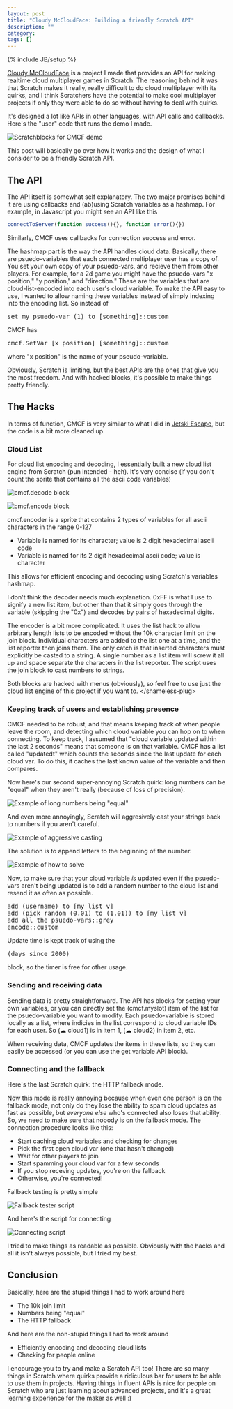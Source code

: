 ```yaml
---
layout: post
title: "Cloudy McCloudFace: Building a friendly Scratch API"
description: ""
category: 
tags: []
---
```

{% include JB/setup %}

[Cloudy McCloudFace](https://scratch.mit.edu/projects/109772772/) is a project I made that provides an API for making realtime cloud multiplayer games in Scratch. The reasoning behind it was that Scratch makes it really, really difficult to do cloud multiplayer with its quirks, and I think Scratchers have the potential to make cool multiplayer projects if only they were able to do so without having to deal with quirks.

It's designed a lot like APIs in other languages, with API calls and callbacks. Here's the "user" code that runs the demo I made.

![Scratchblocks for CMCF demo](http://image.prntscr.com/image/95bd9d5b3c184ce991493e4d239d9e27.png)

This post will basically go over how it works and the design of what I consider to be a friendly Scratch API.

## The API ##

The API itself is somewhat self explanatory. The two major premises behind it are using callbacks and (ab)using Scratch variables as a hashmap. For example, in Javascript you might see an API like this

```javascript
connectToServer(function success(){}, function error(){})
```

Similarly, CMCF uses callbacks for connection success and error.

The hashmap part is the way the API handles cloud data. Basically, there are psuedo-variables that each connected multiplayer user has a copy of. You set your own copy of your psuedo-vars, and recieve them from other players. For example, for a 2d game you might have the psuedo-vars "x position," "y position," and "direction." These are the variables that are cloud-list-encoded into each user's cloud variable. To make the API easy to use, I wanted to allow naming these variables instead of simply indexing into the encoding list. So instead of
<pre class="blocks">
set my psuedo-var (1) to [something]::custom
</pre>
CMCF has
<pre class="blocks">
cmcf.SetVar [x position] [something]::custom
</pre>
where "x position" is the name of your pseudo-variable.

Obviously, Scratch is limiting, but the best APIs are the ones that give you the most freedom. And with hacked blocks, it's possible to make things pretty friendly.

## The Hacks ##

In terms of function, CMCF is very similar to what I did in [Jetski Escape](https://scratch.mit.edu/projects/47027704/), but the code is a bit more cleaned up.

### Cloud List ###

For cloud list encoding and decoding, I essentially built a new cloud list engine from Scratch (pun intended - heh). It's very concise (if you don't count the sprite that contains all the ascii code variables)

![cmcf.decode block](http://image.prntscr.com/image/e77e28f744dc47a6b70a4958dc5794fc.png)

![cmcf.encode block](http://image.prntscr.com/image/c4b604b7a3cd4a6bbedce5de09328c36.png)

cmcf.encoder is a sprite that contains 2 types of variables for all ascii characters in the range 0-127

- Variable is named for its character; value is 2 digit hexadecimal ascii code
- Variable is named for its 2 digit hexadecimal ascii code; value is character

This allows for efficient encoding and decoding using Scratch's variables hashmap.

I don't think the decoder needs much explanation. 0xFF is what I use to signify a new list item, but other than that it simply goes through the variable (skipping the "0x") and decodes by pairs of hexadecimal digits.

The encoder is a bit more complicated. It uses the list hack to allow arbitrary length lists to be encoded without the 10k character limit on the join block. Individual characters are added to the list one at a time, and the list reporter then joins them. The only catch is that inserted characters must explicitly be casted to a string. A single number as a list item will screw it all up and space separate the characters in the list reporter. The script uses the join block to cast numbers to strings.

Both blocks are hacked with menus (obviously), so feel free to use just the cloud list engine of this project if you want to.
&lt;/shameless-plug&gt;

### Keeping track of users and establishing presence ###

CMCF needed to be robust, and that means keeping track of when people leave the room, and detecting which cloud variable you can hop on to when connecting. To keep track, I assumed that "cloud variable updated within the last 2 seconds" means that someone is on that variable. CMCF has a list called "updatedt" which counts the seconds since the last update for each cloud var. To do this, it caches the last known value of the variable and then compares.

Now here's our second super-annoying Scratch quirk: long numbers can be "equal" when they aren't really (because of loss of precision).

![Example of long numbers being "equal"](http://image.prntscr.com/image/50b685074f2c4a409590b0b75f268582.png)

And even more annoyingly, Scratch will aggresively cast your strings back to numbers if you aren't careful.

![Example of aggressive casting](http://image.prntscr.com/image/b6a7b4df88db42d39627fdcb4ec94d4d.png)

The solution is to append letters to the beginning of the number.

![Example of how to solve](http://image.prntscr.com/image/6e8bc236572348979c0afecf6bde4407.png)

Now, to make sure that your cloud variable *is* updated even if the psuedo-vars aren't being updated is to add a random number to the cloud list and resend it as often as possible.
<pre class="blocks">
add (username) to [my list v]
add (pick random (0.01) to (1.01)) to [my list v]
add all the psuedo-vars::grey
encode::custom
</pre>

Update time is kept track of using the <pre class="inline-blocks">
(days since 2000)
</pre> block, so the timer is free for other usage.

### Sending and receiving data ###

Sending data is pretty straightforward. The API has blocks for setting your own variables, or you can directly set the (cmcf.myslot) item of the list for the psuedo-variable you want to modify. Each psuedo-variable is stored locally as a list, where indicies in the list correspond to cloud variable IDs for each user. So (&#9729; cloud1) is in item 1, (&#9729; cloud2) in item 2, etc.

When receiving data, CMCF updates the items in these lists, so they can easily be accessed (or you can use the get variable API block).

### Connecting and the fallback ###

Here's the last Scratch quirk: the HTTP fallback mode.

Now this mode is really annoying because when even one person is on the fallback mode, not only do they lose the ability to spam cloud updates as fast as possible, but *everyone else* who's connected also loses that ability. So, we need to make sure that nobody is on the fallback mode. The connection procedure looks like this:

- Start caching cloud variables and checking for changes
- Pick the first open cloud var (one that hasn't changed)
- Wait for other players to join
- Start spamming your cloud var for a few seconds
- If you stop receving updates, you're on the fallback
- Otherwise, you're connected!

Fallback testing is pretty simple

![Fallback tester script](http://image.prntscr.com/image/191fef18aa83464d8a4be1507f0880b8.png)

And here's the script for connecting

![Connecting script](http://image.prntscr.com/image/49db94e2b5a444d0a85ce034b0cf8c23.png)

I tried to make things as readable as possible. Obviously with the hacks and all it isn't always possible, but I tried my best.

## Conclusion ##

Basically, here are the stupid things I had to work around here

- The 10k join limit
- Numbers being "equal"
- The HTTP fallback

And here are the non-stupid things I had to work around

- Efficiently encoding and decoding cloud lists
- Checking for people online

I encourage you to try and make a Scratch API too! There are so many things in Scratch where quirks provide a ridiculous bar for users to be able to use them in projects. Having things in fluent APIs is nice for people on Scratch who are just learning about advanced projects, and it's a great learning experience for the maker as well :)
